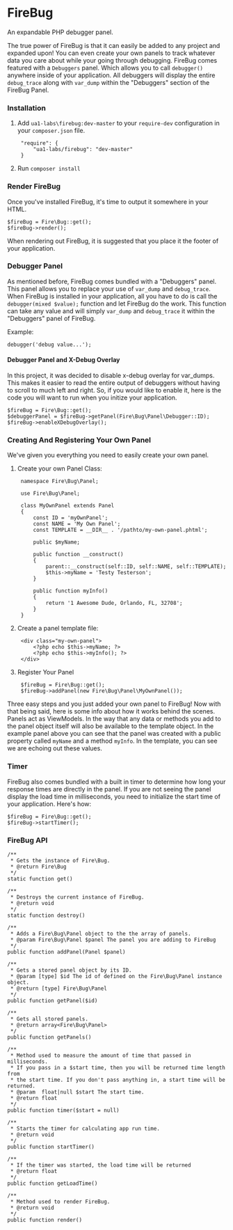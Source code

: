 # FireBug
An expandable PHP debugger panel.

The true power of FireBug is that it can easily be added to any project and expanded upon! You can even create your own panels to track whatever data you care about while your going through debugging. FireBug comes featured with a `Debuggers` panel. Which allows you to call `debugger()` anywhere inside of your application. All debuggers will display the entire `debug_trace` along with `var_dump` within the "Debuggers" section of the FireBug Panel.

### Installation

1. Add `ua1-labs\firebug:dev-master` to your `require-dev` configuration in your `composer.json` file.

        "require": {
            "ua1-labs/firebug": "dev-master"
        }

2. Run `composer install`

### Render FireBug

Once you've installed FireBug, it's time to output it somewhere in your HTML.

    $fireBug = Fire\Bug::get();
    $fireBug->render();

When rendering out FireBug, it is suggested that you place it the footer of your application.

### Debugger Panel

As mentioned before, FireBug comes bundled with a "Debuggers" panel. This panel allows you to replace your use of `var_dump` and `debug_trace`. When FireBug is installed in your application, all you have to do is call the `debugger(mixed $value);` function and let FireBug do the work. This function can take any value and will simply `var_dump` and `debug_trace` it within the "Debuggers" panel of FireBug.

Example:

    debugger('debug value...');

#### Debugger Panel and X-Debug Overlay

In this project, it was decided to disable x-debug overlay for var_dumps. This makes it easier to read the entire output of debuggers without having to scroll to much left and right. So, if you would like to enable it, here is the code you will want to run when you initize your application.

    $fireBug = Fire\Bug::get();
    $debuggerPanel = $fireBug->getPanel(Fire\Bug\Panel\Debugger::ID);
    $fireBug->enableXDebugOverlay();

### Creating And Registering Your Own Panel

We've given you everything you need to easily create your own panel.

1. Create your own Panel Class:

        namespace Fire\Bug\Panel;

        use Fire\Bug\Panel;

        class MyOwnPanel extends Panel
        {
            const ID = 'myOwnPanel';
            const NAME = 'My Own Panel';
            const TEMPLATE = __DIR__ . '/pathto/my-own-panel.phtml';

            public $myName;

            public function __construct()
            {
                parent::__construct(self::ID, self::NAME, self::TEMPLATE);
                $this->myName = 'Testy Testerson';
            }

            public function myInfo()
            {
                return '1 Awesome Dude, Orlando, FL, 32708';
            }
        }

2. Create a panel template file:

        <div class="my-own-panel">
            <?php echo $this->myName; ?>
            <?php echo $this->myInfo(); ?>
        </div>

3. Register Your Panel

        $fireBug = Fire\Bug::get();
        $fireBug->addPanel(new Fire\Bug\Panel\MyOwnPanel());

Three easy steps and you just added your own panel to FireBug! Now with that being said, here is some info about how it works behind the scenes. Panels act as ViewModels. In the way that any data or methods you add to the panel object itself will also be available to the template object. In the example panel above you can see that the panel was created with a public property called `myName` and a method `myInfo`. In the template, you can see we are echoing out these values.

### Timer

FireBug also comes bundled with a built in timer to determine how long your response times are directly in the panel. If you are not seeing the panel display the load time in milliseconds, you need to initialize the start time of your application. Here's how:

    $fireBug = Fire\Bug::get();
    $fireBug->startTimer();

### FireBug API

    /**
     * Gets the instance of Fire\Bug.
     * @return Fire\Bug
     */
    static function get()

    /**
     * Destroys the current instance of FireBug.
     * @return void
     */
    static function destroy()

    /**
     * Adds a Fire\Bug\Panel object to the the array of panels.
     * @param Fire\Bug\Panel $panel The panel you are adding to FireBug
     */
    public function addPanel(Panel $panel)

    /**
     * Gets a stored panel object by its ID.
     * @param [type] $id The id of defined on the Fire\Bug\Panel instance object.
     * @return [type] Fire\Bug\Panel
     */
    public function getPanel($id)

    /**
     * Gets all stored panels.
     * @return array<Fire\Bug\Panel>
     */
    public function getPanels()

    /**
     * Method used to measure the amount of time that passed in milliseconds.
     * If you pass in a $start time, then you will be returned time length from
     * the start time. If you don't pass anything in, a start time will be returned.
     * @param  float|null $start The start time.
     * @return float
     */
    public function timer($start = null)

    /**
     * Starts the timer for calculating app run time.
     * @return void
     */
    public function startTimer()

    /**
     * If the timer was started, the load time will be returned
     * @return float
     */
    public function getLoadTime()

    /**
     * Method used to render FireBug.
     * @return void
     */
    public function render()
